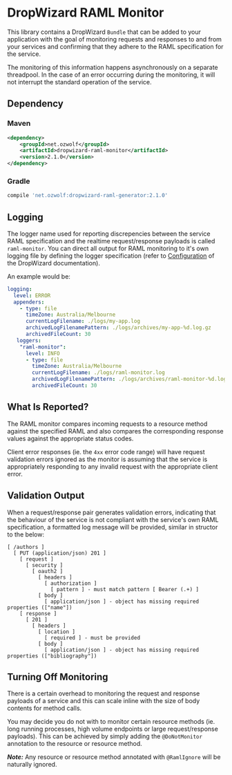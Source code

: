 # DropWizard RAML Monitor

This library contains a DropWizard `Bundle` that can be added to your application with the goal of monitoring requests and responses to and from your services and confirming that they adhere to the RAML specification for the service.

The monitoring of this information happens asynchronously on a separate threadpool.  In the case of an error occurring during the monitoring, it will not interrupt the standard operation of the service.

## Dependency

### Maven

```xml
<dependency>
    <groupId>net.ozwolf</groupId>
    <artifactId>dropwizard-raml-monitor</artifactId>
    <version>2.1.0</version>
</dependency>
```

### Gradle

```gradle
compile 'net.ozwolf:dropwizard-raml-generator:2.1.0'
```

## Logging

The logger name used for reporting discrepencies between the service RAML specification and the realtime request/response payloads is called `raml-monitor`.  You can direct all output for RAML monitoring to it's own logging file by defining the logger specification (refer to [Configuration](https://www.dropwizard.io/1.3.8/docs/manual/core.html#id4) of the DropWizard documentation).

An example would be:

```yaml
logging:
  level: ERROR
  appenders:
    - type: file
      timeZone: Australia/Melbourne
      currentLogFilename: ./logs/my-app.log
      archivedLogFilenamePattern: ./logs/archives/my-app-%d.log.gz
      archivedFileCount: 30
   loggers:
    "raml-monitor":
      level: INFO
      - type: file
        timeZone: Australia/Melbourne
        currentLogFilename: ./logs/raml-monitor.log
        archivedLogFilenamePattern: ./logs/archives/raml-monitor-%d.log.gz
        archivedFileCount: 30
```

## What Is Reported?

The RAML monitor compares incoming requests to a resource method against the specified RAML and also compares the corresponding response values against the appropriate status codes.

Client error responses (ie. the `4xx` error code range) will have request validation errors ignored as the monitor is assuming that the service is appropriately responding to any invalid request with the appropriate client error.

## Validation Output

When a request/response pair generates validation errors, indicating that the behaviour of the service is not compliant with the service's own RAML specification, a formatted log message will be provided, similar in structor to the below:

```
[ /authors ]
  [ PUT (application/json) 201 ]
    [ request ]
      [ security ]
        [ oauth2 ]
          [ headers ]
            [ authorization ]
              [ pattern ] - must match pattern [ Bearer (.+) ]
          [ body ]
            [ application/json ] - object has missing required properties (["name"])
    [ response ]
      [ 201 ]
        [ headers ]
          [ location ]
            [ required ] - must be provided
          [ body ]
            [ application/json ] - object has missing required properties (["bibliography"])
```

## Turning Off Monitoring

There is a certain overhead to monitoring the request and response payloads of a service and this can scale inline with the size of body contents for method calls.

You may decide you do not with to monitor certain resource methods (ie. long running processes, high volume endpoints or large request/response payloads).  This can be achieved by simply adding the `@DoNotMonitor` annotation to the resource or resource method.

**_Note:_** Any resource or resource method annotated with `@RamlIgnore` will be naturally ignored. 